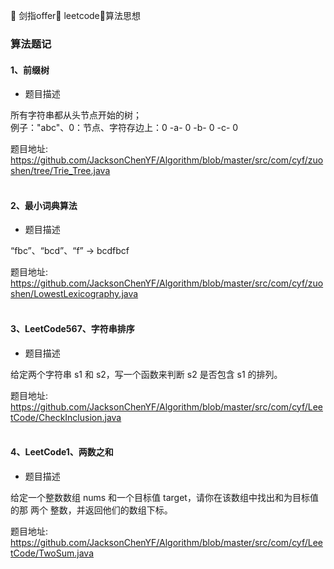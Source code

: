 🚀 剑指offer🚀 leetcode🚀算法思想
### 算法题记

#### 1、前缀树

* 题目描述

所有字符串都从头节点开始的树；<br>
例子："abc"、0：节点、字符存边上：0 -a- 0 -b- 0 -c- 0

题目地址:
https://github.com/JacksonChenYF/Algorithm/blob/master/src/com/cyf/zuoshen/tree/Trie_Tree.java
<br>
<br>
#### 2、最小词典算法

* 题目描述

“fbc”、“bcd”、“f” -> bcdfbcf

题目地址:
https://github.com/JacksonChenYF/Algorithm/blob/master/src/com/cyf/zuoshen/LowestLexicography.java
<br>
<br>
#### 3、LeetCode567、字符串排序

* 题目描述

给定两个字符串 s1 和 s2，写一个函数来判断 s2 是否包含 s1 的排列。

题目地址:
https://github.com/JacksonChenYF/Algorithm/blob/master/src/com/cyf/LeetCode/CheckInclusion.java
<br>
<br>
#### 4、LeetCode1、两数之和

* 题目描述

给定一个整数数组 nums 和一个目标值 target，请你在该数组中找出和为目标值的那 两个 整数，并返回他们的数组下标。

题目地址:
https://github.com/JacksonChenYF/Algorithm/blob/master/src/com/cyf/LeetCode/TwoSum.java
<br>
<br>
